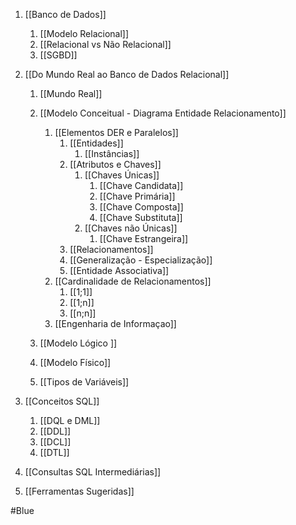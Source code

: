 1. [[Banco de Dados]]
	1. [[Modelo Relacional]]
	2. [[Relacional vs Não Relacional]] 
	3. [[SGBD]]

2. [[Do Mundo Real ao Banco de Dados Relacional]]
	1. [[Mundo Real]]
	
	2. [[Modelo Conceitual - Diagrama Entidade Relacionamento]]
		1. [[Elementos DER e Paralelos]]
			1. [[Entidades]]
				1. [[Instâncias]]
			2. [[Atributos e Chaves]]
				1. [[Chaves Únicas]]
					  1. [[Chave Candidata]] 
					  2. [[Chave Primária]]
					  3. [[Chave Composta]]
					  4. [[Chave Substituta]]
				2. [[Chaves não Únicas]]
					  1. [[Chave Estrangeira]]
			3. [[Relacionamentos]]
			4. [[Generalização - Especialização]]
			5. [[Entidade Associativa]]
		2. [[Cardinalidade de Relacionamentos]]
			1. [[1;1]]
			2. [[1;n]]
			3. [[n;n]]
		3. [[Engenharia de Informaçao]]
	
	3. [[Modelo Lógico ]]
	
	4. [[Modelo Físico]] 
	
	5. [[Tipos de Variáveis]] 

3. [[Conceitos SQL]]
	1. [[DQL e DML]]
	2. [[DDL]]
	3. [[DCL]]
	4. [[DTL]]

4. [[Consultas SQL Intermediárias]]

5. [[Ferramentas Sugeridas]]

#Blue